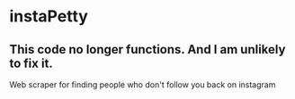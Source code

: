 # instaPetty
 
 ## This code no longer functions. And I am unlikely to fix it.
 
 Web scraper for finding people who don't follow you back on instagram
